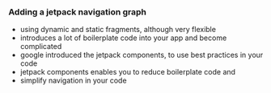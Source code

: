 ### Adding a jetpack navigation graph  
  
   
- using dynamic and static fragments, although very flexible
- introduces a lot of boilerplate code into your app and become complicated
- google introduced the jetpack components, to use best practices in your code
- jetpack components enables you to reduce boilerplate code and 
- simplify navigation in your code